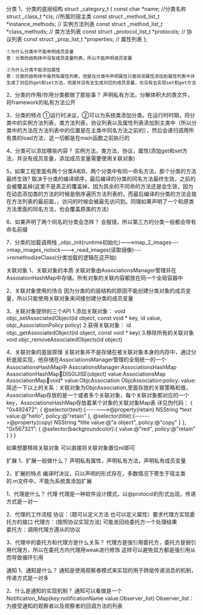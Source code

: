 分类
1、分类的底层结构
	struct _category_t {
    	const char *name; //分类名称
    	struct _class_t *cls; //所属的宿主类
    	const struct _method_list_t *instance_methods;  // 实例方法列表
    	const struct _method_list_t *class_methods;  // 类方法列表
    	const struct _protocol_list_t *protocols;  // 协议列表
    	const struct _prop_list_t *properties;  // 属性列表
	};

	①为什么分类中不能申明成员变量
	答：分类的结构体中没有成员变量列表，所以不能声明成员变量
	
	②为什么分类不能添加属性
	答：分类的结构体中虽然有属性列表，但是在分类中声明属性只是将该属性添加到属性列表中并生成了对应的get和set方法，但是并没有去生成对应的成员变量，也没有去实现set和get方法

2、分类的作用/你用分类都做了那些事？
 声明私有方法，分解体积大的类文件，将framework的私有方法公开

3、分类的特点
 ①运行时决议，②可以为系统类添加分类。在运行时时期，将分类中的实例方法列表，类方法列表，协议列表以及属性列表添加到主类中（所以分类中的方法在方法列表中的位置是在主类中同名方法之前的），然后会递归调用所有类的load方法，这一切都是在main函数之前执行的

4、分类可以添加哪些内容？
 实例方法，类方法，协议，属性(添加get和set方法，并没有成员变量，添加成员变量需要使用关联对象)

5，如果工程里面有两个分类A和B，两个分类中有同一命名方法，那个分类的方法最终生效?
 取决于分类的编译顺序，最后编译的分类的同名方法最终生效，之前的会被覆盖掉(这里不是真正的覆盖掉，因为其余的不同命的方法还是会生效，因为在动态添加类的方法的时候是倒序遍历方法列表的，而最后编译的分类的方法会放在方法列表的最前面，，访问的时候会被最先访问到。同理如果声明了一个和原类方法里面的同名方法，也会覆盖原类的方法)

6、如果声明了两个同名的分类会怎样？
 会报错，所以第三方的分类一般都会带有命名前缀

7、分类的加载调用栈
 _objc_init(runtime初始化)--->map_2_images--->map_images_nolock--->_read_images(读取镜像)--->remethodizeClass(分类加载的逻辑在这开始)


 关联对象
 1、关联对象的本质
  关联对象由AssociationsManager管理并在AssoiationHashMap中存储。所有对象的关联内容都放在同一个全局容器中

 2、关联对象使用的场合
  因为分类的的层结构的原因不能创建分类对象的成员变量，所以只能使用关联对象来间接创建分类的成员变量

 3、关联对象提供的三个API
 	1.添加关联对象：
	void objc_setAssociatedObject(id object, const void * key, id value, objc_AssociationPolicy policy)
	2.获得关联对象：
	id objc_getAssociatedObject(id object, const void * key)
	3.移除所有的关联对象
	void objc_removeAssociatedObjects(id object)

4、关联对象的底层原理
 关联对象并不是存储在被关联对象本身的内存中，通过分析底层实现，他存储在AssociationsManager管理的全局统一的一个AssociationsHashMap中
 AssciationsManager:AssociationsHashMap
 AssociationHashMap:key:DISGUISE(object)  value:AssociationsMap
 AssociationMap:key:void* value:ObjcAssociation
 ObjcAssociation:policy: value:
 简述一下以上的关系：关联对象为ObjcAssociation,里面存放的关联策略和值，AssociationMap存放的是一个或者多个关联对象，每个关联对象都对应的一个key，AssociationsHashMap存放着某个对象的关联对象Map表
 详见伪代码：
 {
 	"0x492472":
 	{
 		@selector(text):{------->@property(retain) NSString *text
 			value:@"hello",
 			policy:@"retain"
 		},
 		@selector(title):{------>@property(copy) NSString *title
 			value:@"a object",
 			policy:@"copy"
 		}
 	},
 	"0x567321":
 	{
 		@selector(backgroundcolor):{
 			value:@"red",
 			policy:@"retain"
 		}
 	}
 }

 如果想要移除关联对象  可以直接将关联对象置位nil即可


扩展
1、扩展一般做什么？
 声明私有属性，声明私有方法，声明私有成员变量

2、扩展的特点
 编译时决议，只以声明的形式存在，多数情况下寄生于宿主类的.m文件中，不能为系统类添加扩展



1、代理是什么？
代理
 代理是一种软件设计模式，以@protocol的形式出现，传递方式是一对一 

2、代理的工作流程
	协议：（既可以定义方法 也可以定义属性）要求代理方实现委托方的接口
	代理方：(按照协议实现方法)		可能发回给委托方一个处理结果	
	委托方：调用代理方遵从的协议

3、代理中的委托方和代理方是什么关系？
 代理方是强引用委托方，委托方是弱引用代理方，所以在委托方内代理用weak进行修饰 这样可以避免双方都是强引用从而导致循环引用


 通知
 1、通知是什么？
  通知是使用观察者模式来实现的用于跨层传递消息的机制，传递方式是一对多

2、什么是通知的实现机制？
 通知可以看做是一个Notification_Map(key:notificationName value:Observer_list)  Observer_list：为接受通知的观察者以及观察者的回调方法的列表

